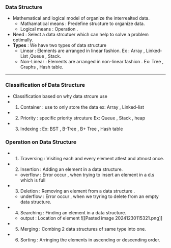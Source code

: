 ### **Data Structure**
- Mathematical and logical model of organize the interrealted data.
	- Mathamatical means : Predefine structure to organize data.
	- Logical means : Operation .
- Need : Select a data strcutuer which can help to solve a problem optimally.
- **Types** : We have two types of data structure 
	-  Linear : Elements are arranged  in linear fashion. Ex : Array , Linked-List ,Queue , Stack.
	- Non-Linear : Elements are arranged in non-linear fashion . Ex: Tree , Graphs , Hash table.

---
### **Classification of Data Structure**
- Classification based on why data strcure use
- 1. Container : use to  only store the data ex: Array , Linked-list
- 2. Priority : specific priority strcuture   Ex: Queue , Stack , heap
- 3. Indexing : Ex: BST , B-Tree , B+ Tree , Hash table

### **Operation on Data Structure**
- 1. Traversing  : Visiting each and every element atlest and atmost once.
- 2. Insertion : Adding an element in a data structure.
	- overflow : Error occur , when trying to insert an element in a d.s which is full   
- 3. Deletion : Removing an element from a data structure .
	- underflow : Error occur , when we tryring to delete from an empty data structure.   
- 4. Searching : Finding an element in a data structure.
	- output : Location of element  ![[Pasted image 20241230115321.png]]
- 5. Merging : Combing 2 data structures of same type into one.
- 6. Sorting : Arringing the elements in ascending or descending order.